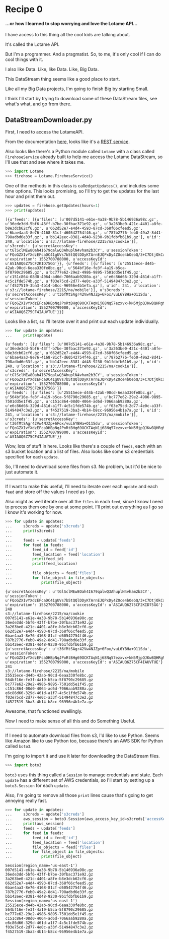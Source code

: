 # Recipe 0
#### ...or how I learned to stop worrying and love the Lotame API...

I have access to this thing all the cool kids are talking about. 

It's called the Lotame API.

But I'm a programmer. And a pragmatist. So, to me, it's only cool if I can do cool things with it.

I also like Data. Like, like Data. Like, Big Data. 

This DataStream thing seems like a good place to start. 

Like all my Big Data projects, I'm going to finish Big by starting Small.

I think I'll start by trying to download some of these DataStream files, see what's what, and go from there.

## DataStreamDownloader.py

First, I need to access the LotameAPI. 

From the documentation [here](https://api.lotame.com/docs/), looks like it's a [REST service](https://en.wikipedia.org/wiki/Representational_state_transfer).

Also looks like there's a Python module called `Lotame` with a class called `FirehoseService` already built to help me access the Lotame DataStream, so I'll use that and see where it takes me.

```python
>>> import Lotame
>>> firehose = Lotame.FirehoseService()
```

One of the methods in this class is called```getUpdates()```, and includes some time options. This looks promising, so I'll try to get the updates for the last hour and print them out.

```python
>>> updates = firehose.getUpdates(hours=1)
>>> print(updates)
```
```
[{u'feeds': [{u'files': [u'007d5141-e61e-4a38-9b78-5b146936a98c.gz', u'36ede3dd-5bf6-43ff-b7be-30fbac371e92.gz', u'3a263be0-421c-4401-a8fe-b8e3dcb62cf6.gz', u'662d52e7-e4d4-4593-87cd-368f66cfeed5.gz', u'6bae4aa3-8e76-4168-81cf-d60542754f46.gz', u'787b2776-feb0-49a2-8d41-798adbd6e33f.gz', u'bb142eec-8381-4d48-9230-9b1fdbfb61b9.gz'], u'id': 240, u'location': u's3://lotame-firehose/2215/na/cookie'}], u's3creds': {u'secretAccessKey': u'tGlSclMEw8Oah4I679qalwQ3AhuplN4vham2b3CY', u'sessionToken': u'FQoGZXIvYXdzEFcaDC41gUVs7b5tQQlDDyKTArnEJQPxDy4ZOce4bOebQ/3+C7DtjOkCxP1uUJlBImpaurGkmLUHjuYE1Tz2IbbYEIZcvUcrRGX+6txJ7ptZX2UuWBe4fJbPRE7JwwmWWftViqT2bq5KLGHRjklZGq2pgE6vUSk91J4doUpMOv6NBwvtEoyha5CDFDES3FNzAVD/nDRNXjW6Aqh0BuwzB79pX8mQSbIkNJ+NaVRT8cMoYB4WwKyNQuFUO8FBZ83SHjVHwavXQf7xAT07Kmb3kqzfNDYkpJeW0cBAlpF8ATrcvZLPrg58BojXRxphr5RUFlFP+NHmXg5wPC19O42753hLty3tD910/XOxQpGNIgPU0e3AdF2I9+katAxqBUttVC8FEwxjKLS6sOQF', u'expiration': 1552700788000, u'accessKeyId': u'ASIAUQ6Z75CF2KID75GG'}}, {u'feeds': [{u'files': [u'25515ece-d44b-42ab-90cd-6eaa330fe8bc.gz', u'564bf16e-fe3f-4a19-b5ca-5f8790c29685.gz', u'bc777e62-29e2-4986-9895-7501dd5e1f45.gz', u'c151c864-08d0-4064-ad6d-7066aab9280a.gz', u'e6c86d66-329d-461d-a1f7-4c5c1fde574b.gz', u'f03e75cd-2d77-4e0c-a33f-51494847c3e2.gz', u'f4527519-3ba3-4b14-b8cc-96956e4b1e7a.gz'], u'id': 241, u'location': u's3://lotame-firehose/2215/na/mobile'}], u's3creds': {u'secretAccessKey': u't36fMtSAgr42Vw4NJZp+6Fox/vuL6YBHa+O11Sdu', u'sessionToken': u'FQoGZXIvYXdzEFcaDHBpNqJPoRtBHg69OCKTAqN1j68Nq57ezxvx+kN5MjpQJKwBQHRgMfENnhgdoYaZEy15ezY735KByVvzo2J66luOPYHNUi/Rn4dh0VZO14HsDIo9HfcIvFWNFVrG/JknM4hn8hIlzPGaIlOU7mimY/07fT9kNPwYeGPV0mm03+V5TQ/LBKoNnl0ihMHqBtAcFhq9VA0FIzOev1qz3sgOoiIxJWtEJz7f6jFts0ZmbqGoBYGZk/9s6mMKDHXQvH1wWSYnwtarNa7R+mBJMR7rShCrZMJ1OuXrDel2teoULG4cpbDCioo1dNeV4uz83wanwPuFScgF+RYkJDHSzmMJUgbob10eeodCJc4VcGkSgJLPg+IRPdLxTQtd5AAfO+MkISthKL+6sOQF', u'expiration': 1552700799000, u'accessKeyId': u'ASIAUQ6Z75CF4IAUVTUE'}}]
```

Looks like a list, so I'll iterate over it and print out each update individually.

```python
>>> for update in updates:
...     print(update)
```
```
{u'feeds': [{u'files': [u'007d5141-e61e-4a38-9b78-5b146936a98c.gz', u'36ede3dd-5bf6-43ff-b7be-30fbac371e92.gz', u'3a263be0-421c-4401-a8fe-b8e3dcb62cf6.gz', u'662d52e7-e4d4-4593-87cd-368f66cfeed5.gz', u'6bae4aa3-8e76-4168-81cf-d60542754f46.gz', u'787b2776-feb0-49a2-8d41-798adbd6e33f.gz', u'bb142eec-8381-4d48-9230-9b1fdbfb61b9.gz'], u'id': 240, u'location': u's3://lotame-firehose/2215/na/cookie'}], u's3creds': {u'secretAccessKey': u'tGlSclMEw8Oah4I679qalwQ3AhuplN4vham2b3CY', u'sessionToken': u'FQoGZXIvYXdzEFcaDC41gUVs7b5tQQlDDyKTArnEJQPxDy4ZOce4bOebQ/3+C7DtjOkCxP1uUJlBImpaurGkmLUHjuYE1Tz2IbbYEIZcvUcrRGX+6txJ7ptZX2UuWBe4fJbPRE7JwwmWWftViqT2bq5KLGHRjklZGq2pgE6vUSk91J4doUpMOv6NBwvtEoyha5CDFDES3FNzAVD/nDRNXjW6Aqh0BuwzB79pX8mQSbIkNJ+NaVRT8cMoYB4WwKyNQuFUO8FBZ83SHjVHwavXQf7xAT07Kmb3kqzfNDYkpJeW0cBAlpF8ATrcvZLPrg58BojXRxphr5RUFlFP+NHmXg5wPC19O42753hLty3tD910/XOxQpGNIgPU0e3AdF2I9+katAxqBUttVC8FEwxjKLS6sOQF', u'expiration': 1552700788000, u'accessKeyId': u'ASIAUQ6Z75CF2KID75GG'}}
{u'feeds': [{u'files': [u'25515ece-d44b-42ab-90cd-6eaa330fe8bc.gz', u'564bf16e-fe3f-4a19-b5ca-5f8790c29685.gz', u'bc777e62-29e2-4986-9895-7501dd5e1f45.gz', u'c151c864-08d0-4064-ad6d-7066aab9280a.gz', u'e6c86d66-329d-461d-a1f7-4c5c1fde574b.gz', u'f03e75cd-2d77-4e0c-a33f-51494847c3e2.gz', u'f4527519-3ba3-4b14-b8cc-96956e4b1e7a.gz'], u'id': 241, u'location': u's3://lotame-firehose/2215/na/mobile'}], u's3creds': {u'secretAccessKey': u't36fMtSAgr42Vw4NJZp+6Fox/vuL6YBHa+O11Sdu', u'sessionToken': u'FQoGZXIvYXdzEFcaDHBpNqJPoRtBHg69OCKTAqN1j68Nq57ezxvx+kN5MjpQJKwBQHRgMfENnhgdoYaZEy15ezY735KByVvzo2J66luOPYHNUi/Rn4dh0VZO14HsDIo9HfcIvFWNFVrG/JknM4hn8hIlzPGaIlOU7mimY/07fT9kNPwYeGPV0mm03+V5TQ/LBKoNnl0ihMHqBtAcFhq9VA0FIzOev1qz3sgOoiIxJWtEJz7f6jFts0ZmbqGoBYGZk/9s6mMKDHXQvH1wWSYnwtarNa7R+mBJMR7rShCrZMJ1OuXrDel2teoULG4cpbDCioo1dNeV4uz83wanwPuFScgF+RYkJDHSzmMJUgbob10eeodCJc4VcGkSgJLPg+IRPdLxTQtd5AAfO+MkISthKL+6sOQF', u'expiration': 1552700799000, u'accessKeyId': u'ASIAUQ6Z75CF4IAUVTUE'}}
```

Wow, lots of stuff in here. Looks like there's a couple of `feeds`, each with an s3 bucket location and a list of files. Also looks like some s3 credentials specified for each `update`. 

So, I'll need to download some files from s3. No problem, but it'd be nice to just automate it.


---
If I want to make this useful, I'll need to iterate over each `update` and each `feed` and store off the values I need as I go. 

Also might as well iterate over all the `files` in each `feed`, since I know I need to process them one by one at some point. I'll print out everything as I go so I know it's working for now.
```python
>>> for update in updates:
...     s3creds = update['s3creds']
...     print(s3creds)
...     
...     feeds = update['feeds']
...     for feed in feeds:
...         feed_id = feed['id']
...         feed_location = feed['location']
...         print(feed_id)
...         print(feed_location)
...         
...         file_objects = feed['files']
...         for file_object in file_objects:
...             print(file_object)
```
```
{u'secretAccessKey': u'tGlSclMEw8Oah4I679qalwQ3AhuplN4vham2b3CY', u'sessionToken': u'FQoGZXIvYXdzEFcaDC41gUVs7b5tQQlDDyKTArnEJQPxDy4ZOce4bOebQ/3+C7DtjOkCxP1uUJlBImpaurGkmLUHjuYE1Tz2IbbYEIZcvUcrRGX+6txJ7ptZX2UuWBe4fJbPRE7JwwmWWftViqT2bq5KLGHRjklZGq2pgE6vUSk91J4doUpMOv6NBwvtEoyha5CDFDES3FNzAVD/nDRNXjW6Aqh0BuwzB79pX8mQSbIkNJ+NaVRT8cMoYB4WwKyNQuFUO8FBZ83SHjVHwavXQf7xAT07Kmb3kqzfNDYkpJeW0cBAlpF8ATrcvZLPrg58BojXRxphr5RUFlFP+NHmXg5wPC19O42753hLty3tD910/XOxQpGNIgPU0e3AdF2I9+katAxqBUttVC8FEwxjKLS6sOQF', u'expiration': 1552700788000, u'accessKeyId': u'ASIAUQ6Z75CF2KID75GG'}
240
s3://lotame-firehose/2215/na/cookie
007d5141-e61e-4a38-9b78-5b146936a98c.gz
36ede3dd-5bf6-43ff-b7be-30fbac371e92.gz
3a263be0-421c-4401-a8fe-b8e3dcb62cf6.gz
662d52e7-e4d4-4593-87cd-368f66cfeed5.gz
6bae4aa3-8e76-4168-81cf-d60542754f46.gz
787b2776-feb0-49a2-8d41-798adbd6e33f.gz
bb142eec-8381-4d48-9230-9b1fdbfb61b9.gz
{u'secretAccessKey': u't36fMtSAgr42Vw4NJZp+6Fox/vuL6YBHa+O11Sdu', u'sessionToken': u'FQoGZXIvYXdzEFcaDHBpNqJPoRtBHg69OCKTAqN1j68Nq57ezxvx+kN5MjpQJKwBQHRgMfENnhgdoYaZEy15ezY735KByVvzo2J66luOPYHNUi/Rn4dh0VZO14HsDIo9HfcIvFWNFVrG/JknM4hn8hIlzPGaIlOU7mimY/07fT9kNPwYeGPV0mm03+V5TQ/LBKoNnl0ihMHqBtAcFhq9VA0FIzOev1qz3sgOoiIxJWtEJz7f6jFts0ZmbqGoBYGZk/9s6mMKDHXQvH1wWSYnwtarNa7R+mBJMR7rShCrZMJ1OuXrDel2teoULG4cpbDCioo1dNeV4uz83wanwPuFScgF+RYkJDHSzmMJUgbob10eeodCJc4VcGkSgJLPg+IRPdLxTQtd5AAfO+MkISthKL+6sOQF', u'expiration': 1552700799000, u'accessKeyId': u'ASIAUQ6Z75CF4IAUVTUE'}
241
s3://lotame-firehose/2215/na/mobile
25515ece-d44b-42ab-90cd-6eaa330fe8bc.gz
564bf16e-fe3f-4a19-b5ca-5f8790c29685.gz
bc777e62-29e2-4986-9895-7501dd5e1f45.gz
c151c864-08d0-4064-ad6d-7066aab9280a.gz
e6c86d66-329d-461d-a1f7-4c5c1fde574b.gz
f03e75cd-2d77-4e0c-a33f-51494847c3e2.gz
f4527519-3ba3-4b14-b8cc-96956e4b1e7a.gz
```

Awesome, that functioned swellingly. 

Now I need to make sense of all this and do Something Useful.

---


If I need to automate download files from s3, I'd like to use Python. Seems like Amazon like to use Python too, becuase there's an AWS SDK for Python called `boto3`.

I'm going to import it and use it later for downloading the DataStream files.
```python
>>> import boto3
```

`boto3` uses this thing called a `Session` to manage credentials and state. Each `update` has a different set of AWS credentials, so I'll start by setting up a `boto3.Session` for each `update`.

Also, I'm going to remove all those `print` lines cause that's going to get annoying really fast.
```python
>>> for update in updates:
...     s3creds = update['s3creds']
...     aws_session = boto3.Session(aws_access_key_id=s3creds['accessKeyId'],aws_secret_access_key=s3creds['secretAccessKey'],aws_session_token=s3creds['sessionToken'])
...     print(aws_session)
...     feeds = update['feeds']
...     for feed in feeds:
...         feed_id = feed['id']
...         feed_location = feed['location']
...         file_objects = feed['files']
...         for file_object in file_objects:
...             print(file_object)
```
```
Session(region_name='us-east-1')
007d5141-e61e-4a38-9b78-5b146936a98c.gz
36ede3dd-5bf6-43ff-b7be-30fbac371e92.gz
3a263be0-421c-4401-a8fe-b8e3dcb62cf6.gz
662d52e7-e4d4-4593-87cd-368f66cfeed5.gz
6bae4aa3-8e76-4168-81cf-d60542754f46.gz
787b2776-feb0-49a2-8d41-798adbd6e33f.gz
bb142eec-8381-4d48-9230-9b1fdbfb61b9.gz
Session(region_name='us-east-1')
25515ece-d44b-42ab-90cd-6eaa330fe8bc.gz
564bf16e-fe3f-4a19-b5ca-5f8790c29685.gz
bc777e62-29e2-4986-9895-7501dd5e1f45.gz
c151c864-08d0-4064-ad6d-7066aab9280a.gz
e6c86d66-329d-461d-a1f7-4c5c1fde574b.gz
f03e75cd-2d77-4e0c-a33f-51494847c3e2.gz
f4527519-3ba3-4b14-b8cc-96956e4b1e7a.gz
```